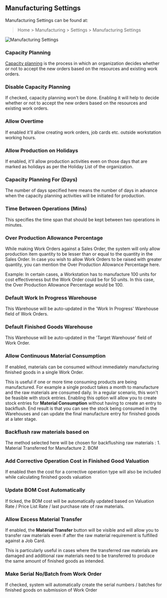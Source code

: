 ## Manufacturing Settings

Manufacturing Settings can be found at:

> Home > Manufacturing > Settings > Manufacturing Settings

![Manufacturing Settings](https://docs.erpnext.com/files/manufacturing-settings-1.png)

### Capacity Planning

[Capacity planning](https://docs.erpnext.com/docs/v13/user/manual/en/manufacturing/capacity-planning) is the process in which an organization decides whether or not to accept the new orders based on the resources and existing work orders.

### Disable Capacity Planning

If checked, capacity planning won't be done. Enabling it will help to decide whether or not to accept the new orders based on the resources and existing work orders.

### Allow Overtime

If enabled it'll allow creating work orders, job cards etc. outside workstation working hours.

### Allow Production on Holidays

If enabled, it'll allow production activities even on those days that are marked as holidays as per the Holiday List of the organization.

### Capacity Planning For (Days)

The number of days specified here means the number of days in advance when the capacity planning activities will be initiated for production.

### Time Between Operations (Mins)

This specifies the time span that should be kept between two operations in minutes.

### Over Production Allowance Percentage

While making Work Orders against a Sales Order, the system will only allow production item quantity to be lesser than or equal to the quantity in the Sales Order. In case you wish to allow Work Orders to be raised with greater quantity, you can mention the Over Production Allowance Percentage here.

Example: In certain cases, a Workstation has to manufacture 100 units for cost effectiveness but the Work Order could be for 50 units. In this case, the Over Production Allowance Percentage would be 100.

### Default Work In Progress Warehouse

This Warehouse will be auto-updated in the 'Work In Progress' Warehouse field of Work Orders.

### Default Finished Goods Warehouse

This Warehouse will be auto-updated in the 'Target Warehouse' field of Work Order.

### Allow Continuous Material Consumption

If enabled, materials can be consumed without immediately manufacturing finished goods in a single Work Order.

This is useful if one or more time consuming products are being manufactured. For example a single product takes a month to manufacture and the raw materials are consumed daily. In a regular scenario, this won't be feasible with stock entries. Enabling this option will allow you to create stock entries for **Material Consumption** without having to create an entry to backflush. End result is that you can see the stock being consumed in the Warehouses and can update the final manufacture entry for finished goods at a later stage.

### Backflush raw materials based on

The method selected here will be chosen for backflushing raw materials : 1. Material Transferred for Manufacture 2. BOM

### Add Corrective Operation Cost in Finished Good Valuation

If enabled then the cost for a corrective operation type will also be included while calculating finished goods valuation

### Update BOM Cost Automatically

If ticked, the BOM cost will be automatically updated based on Valuation Rate / Price List Rate / last purchase rate of raw materials.

### Allow Excess Material Transfer

If enabled, the **Material Transfer** button will be visible and will allow you to transfer raw materials even if after the raw material requirement is fulfilled against a Job Card.

This is particularly useful in cases where the transferred raw materials are damaged and additional raw materials need to be transferred to produce the same amount of finished goods as intended.

### Make Serial No/Batch from Work Order

If checked, system will automatically create the serial numbers / batches for finished goods on submission of Work Order